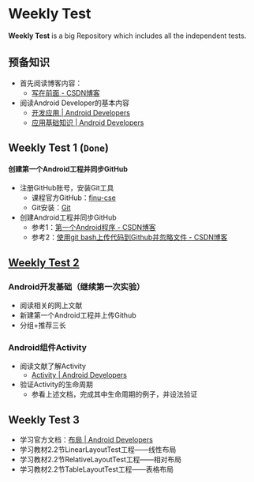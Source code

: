 # Weekly Test #
**Weekly Test** is a big Repository which includes all the independent tests.

## 预备知识 ##
- 首先阅读博客内容：
	- [写在前面 - CSDN博客](http://blog.csdn.net/fjnu_se/article/details/53734874)
- 阅读Android Developer的基本内容
	- [开发应用 | Android Developers](https://developer.android.google.cn/develop/index.html)
	- [应用基础知识 | Android Developers](https://developer.android.google.cn/guide/components/fundamentals.html)

## Weekly Test 1 (`Done`) ##
#### 创建第一个Android工程并同步GitHub ####
- 注册GitHub账号，安装Git工具
	- 课程官方GitHub：[fjnu-cse](https://github.com/fjnu-cse)
	- Git安装：[Git](https://git-scm.com/)
- 创建Android工程并同步GitHub
	- 参考1：[第一个Android程序 - CSDN博客](http://blog.csdn.net/fjnu_se/article/details/56683934)
	- 参考2：[使用git bash上传代码到Github并忽略文件 - CSDN博客](http://blog.csdn.net/fjnu_se/article/details/66472625)
## [Weekly Test 2](https://github.com/TransHysn/WeeklyTest/tree/master/WeeklyTest2) ##
### Android开发基础（继续第一次实验） ###
- 阅读相关的网上文献
- 新建第一个Android工程并上传Github
- 分组+推荐三长
### Android组件Activity ###
- 阅读文献了解Activity
	- [Activity | Android Developers](https://developer.android.google.cn/guide/components/activities.html)
- 验证Activity的生命周期
	- 参看上述文档，完成其中生命周期的例子，并设法验证

## Weekly Test 3 ##
- 学习官方文档：[布局 | Android Developers](https://developer.android.google.cn/guide/topics/ui/declaring-layout.html)
- 学习教材2.2节LinearLayoutTest工程——线性布局
- 学习教材2.2节RelativeLayoutTest工程——相对布局
- 学习教材2.2节TableLayoutTest工程——表格布局
